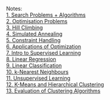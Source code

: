 Notes:\
[1. Search Problems + Algorithms](1.%20Search%20Problems%20+%20Algorithms.md)\
[2. Optimisation Problems](2.%20Optimisation%20Problems.md)\
[3. Hill Climbing](3.%20Hill%20Climbing.md)\
[4. Simulated Annealing](4.%20Simulated%20Annealing.md)\
[5. Constraint Handling](5.%20Constraint%20Handling.md)\
[6. Applications of Optimization](6.%20Applications%20of%20Optimization.md)\
[7. Intro to Supervised Learning](7.%20Intro%20to%20Supervised%20Learning.md)\
[8. Linear Regression](8.%20Linear%20Regression.md)\
[9. Linear Classification](9.%20Linear%20Classification.md)\
[10. k-Nearest Neighbours](10.%20k-Nearest%20Neighbours.md)\
[11. Unsupervised Learning](11.%20Unsupervised%20Learning.md)\
[12. K-Means and Hierarchical Clustering](12.%20K-Means%20and%20Hierarchical%20Clustering.md)\
[13. Evaluation of Clustering Algorithms](13.%20Evaluation%20of%20Clustering%20Algorithms.md)
